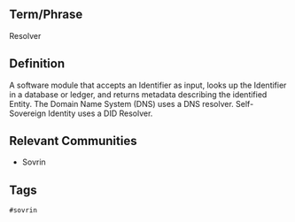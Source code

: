 ## Term/Phrase
Resolver

## Definition
A software module that accepts an Identifier as input, looks up the Identifier in a database or ledger, and returns metadata describing the identified Entity. The Domain Name System (DNS) uses a DNS resolver. Self-Sovereign Identity uses a DID Resolver.

## Relevant Communities
* Sovrin

## Tags
```
#sovrin
```

